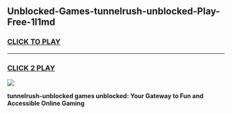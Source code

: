 
## Unblocked-Games-tunnelrush-unblocked-Play-Free-1l1md
<h3>
<a href="https://premium76.site?title=tunnelrush-unblocked&ref=23A">CLICK TO PLAY</a></h3>
<hr>

<h3>
<a href="https://premium76.site?title=tunnelrush-unblocked&ref=23A">CLICK 2 PLAY</a>
  
</h3>

<a href="https://premium76.site?title=tunnelrush-unblocked&ref=23A"><img src="https://clearcache.store/games.png"></a>


**tunnelrush-unblocked games unblocked: Your Gateway to Fun and Accessible Online Gaming**
